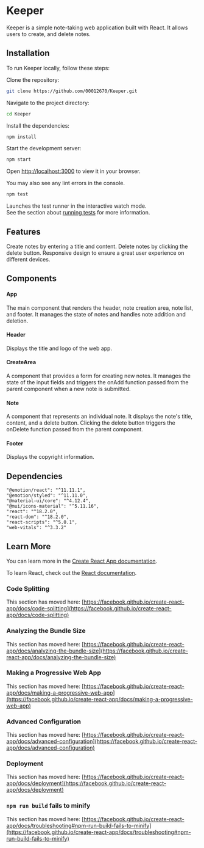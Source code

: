 # Keeper 
Keeper is a simple note-taking web application built with React. It allows users to create, and delete notes.

## Installation
To run Keeper locally, follow these steps:

Clone the repository:

```bash
git clone https://github.com/00012670/Keeper.git
```

Navigate to the project directory:

```bash
cd Keeper
```

Install the dependencies:

```bash
npm install
```
Start the development server:

```bash
npm start
```

Open [http://localhost:3000](http://localhost:3000) to view it in your browser.

You may also see any lint errors in the console.

```bash
npm test
```

Launches the test runner in the interactive watch mode.\
See the section about [running tests](https://facebook.github.io/create-react-app/docs/running-tests) for more information.


## Features
Create notes by entering a title and content.
Delete notes by clicking the delete button.
Responsive design to ensure a great user experience on different devices.

## Components
#### App
The main component that renders the header, note creation area, note list, and footer. It manages the state of notes and handles note addition and deletion.

#### Header
Displays the title and logo of the web app.

#### CreateArea
A component that provides a form for creating new notes. It manages the state of the input fields and triggers the onAdd function passed from the parent component when a new note is submitted.

#### Note
A component that represents an individual note. It displays the note's title, content, and a delete button. Clicking the delete button triggers the onDelete function passed from the parent component.

#### Footer
Displays the copyright information.

## Dependencies
  
    "@emotion/react": "^11.11.1",
    "@emotion/styled": "^11.11.0",
    "@material-ui/core": "^4.12.4",
    "@mui/icons-material": "^5.11.16",
    "react": "^18.2.0",
    "react-dom": "^18.2.0",
    "react-scripts": "^5.0.1",
    "web-vitals": "^3.3.2"


## Learn More

You can learn more in the [Create React App documentation](https://facebook.github.io/create-react-app/docs/getting-started).

To learn React, check out the [React documentation](https://reactjs.org/).

### Code Splitting

This section has moved here: [https://facebook.github.io/create-react-app/docs/code-splitting](https://facebook.github.io/create-react-app/docs/code-splitting)

### Analyzing the Bundle Size

This section has moved here: [https://facebook.github.io/create-react-app/docs/analyzing-the-bundle-size](https://facebook.github.io/create-react-app/docs/analyzing-the-bundle-size)

### Making a Progressive Web App

This section has moved here: [https://facebook.github.io/create-react-app/docs/making-a-progressive-web-app](https://facebook.github.io/create-react-app/docs/making-a-progressive-web-app)

### Advanced Configuration

This section has moved here: [https://facebook.github.io/create-react-app/docs/advanced-configuration](https://facebook.github.io/create-react-app/docs/advanced-configuration)

### Deployment

This section has moved here: [https://facebook.github.io/create-react-app/docs/deployment](https://facebook.github.io/create-react-app/docs/deployment)

### `npm run build` fails to minify

This section has moved here: [https://facebook.github.io/create-react-app/docs/troubleshooting#npm-run-build-fails-to-minify](https://facebook.github.io/create-react-app/docs/troubleshooting#npm-run-build-fails-to-minify)
